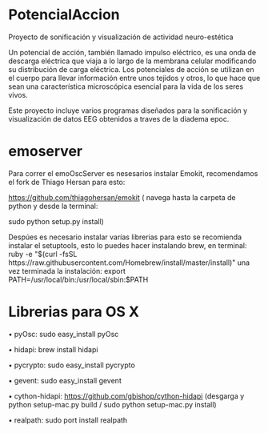 PotencialAccion
===============

Proyecto de sonificación y visualización de actividad neuro-estética 

Un potencial de acción, también llamado impulso eléctrico, es una onda de descarga eléctrica que viaja a lo largo de 
la membrana celular modificando su distribución de carga eléctrica. Los potenciales de acción se utilizan en el cuerpo 
para llevar información entre unos tejidos y otros, lo que hace que sean una característica microscópica esencial para 
la vida de los seres vivos.

Este proyecto incluye varios programas diseñados para la sonificación y visualización de datos EEG obtenidos a traves
de la diadema epoc. 


emoserver
=========

Para correr el emoOscServer es nesesarios instalar Emokit, recomendamos el fork de Thiago Hersan para esto:

https://github.com/thiagohersan/emokit ( navega hasta la carpeta de python y desde la terminal: 

sudo python setup.py install)


Despúes es necesario instalar varías librerias para esto se recomienda instalar el setuptools, esto lo puedes hacer instalando brew, en terminal: ruby -e "$(curl -fsSL https://raw.githubusercontent.com/Homebrew/install/master/install)" una vez terminada la instalación: export PATH=/usr/local/bin:/usr/local/sbin:$PATH


Librerias para OS X
===================

• pyOsc: sudo easy_install pyOsc

• hidapi: brew install hidapi 

• pycrypto: sudo easy_install pycrypto 

• gevent: sudo easy_install gevent 

• cython-hidapi:  https://github.com/gbishop/cython-hidapi 
  (desgarga y python setup-mac.py build / sudo python setup-mac.py install)

• realpath: sudo port install realpath



